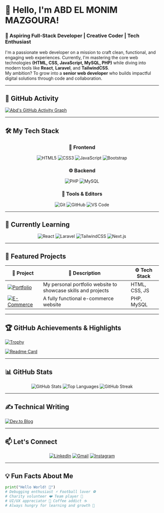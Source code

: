 # 👋 Hello, I'm ABD EL MONIM MAZGOURA! 

### 🌟 Aspiring Full-Stack Developer | Creative Coder | Tech Enthusiast

I'm a passionate web developer on a mission to craft clean, functional, and engaging web experiences. Currently, I'm mastering the core web technologies **(HTML, CSS, JavaScript, MySQL, PHP)** while diving into modern tools like **React**, **Laravel**, and **TailwindCSS**.  
My ambition? To grow into a **senior web developer** who builds impactful digital solutions through code and collaboration.

---

## 🚀 GitHub Activity

[![Abd's GitHub Activity Graph](https://github-readme-activity-graph.vercel.app/graph?username=abde777&theme=react-dark&hide_border=true&area=true)](https://github.com/abde777)

---

## 🛠️ My Tech Stack

<div align="center">

### 🎨 Frontend
![HTML5](https://img.shields.io/badge/html5-%23E34F26.svg?style=for-the-badge&logo=html5&logoColor=white)
![CSS3](https://img.shields.io/badge/css3-%231572B6.svg?style=for-the-badge&logo=css3&logoColor=white)
![JavaScript](https://img.shields.io/badge/javascript-%23323330.svg?style=for-the-badge&logo=javascript&logoColor=%23F7DF1E)
![Bootstrap](https://img.shields.io/badge/bootstrap-%23563D7C.svg?style=for-the-badge&logo=bootstrap&logoColor=white)

### ⚙️ Backend
![PHP](https://img.shields.io/badge/php-%23777BB4.svg?style=for-the-badge&logo=php&logoColor=white)
![MySQL](https://img.shields.io/badge/mysql-%2300f.svg?style=for-the-badge&logo=mysql&logoColor=white)

### 🔧 Tools & Editors
![Git](https://img.shields.io/badge/git-%23F05033.svg?style=for-the-badge&logo=git&logoColor=white)
![GitHub](https://img.shields.io/badge/github-%23121011.svg?style=for-the-badge&logo=github&logoColor=white)
![VS Code](https://img.shields.io/badge/VSCode-%23007ACC.svg?style=for-the-badge&logo=visual-studio-code&logoColor=white)

</div>

---

## 🌱 Currently Learning

<div align="center">

![React](https://img.shields.io/badge/react-%2320232a.svg?style=for-the-badge&logo=react&logoColor=%2361DAFB)
![Laravel](https://img.shields.io/badge/laravel-%23FF2D20.svg?style=for-the-badge&logo=laravel&logoColor=white)
![TailwindCSS](https://img.shields.io/badge/tailwindcss-%2338B2AC.svg?style=for-the-badge&logo=tailwind-css&logoColor=white)
![Next.js](https://img.shields.io/badge/Next.js-black?style=for-the-badge&logo=next.js&logoColor=white)

</div>

---

## 📂 Featured Projects

<div align="center">

| 🚀 Project | 📄 Description | ⚙️ Tech Stack |
|-----------|----------------|----------------|
| [![Portfolio](https://img.shields.io/badge/🌐_My_Portfolio-2962FF?style=for-the-badge)](https://abde777.github.io) | My personal portfolio website to showcase skills and projects | HTML, CSS, JS |
| [![E-Commerce](https://img.shields.io/badge/🛒_E--Commerce_App-FF6B6B?style=for-the-badge)](https://github.com/abde777) | A fully functional e-commerce website | PHP, MySQL |

</div>

---

## 🏆 GitHub Achievements & Highlights

[![Trophy](https://github-profile-trophy.vercel.app/?username=abde777&theme=onedark&row=2&column=4&margin-w=15)](https://github.com/ryo-ma/github-profile-trophy)

[![Readme Card](https://github-readme-stats.vercel.app/api/pin/?username=abde777&repo=MY-LINKTREE&theme=radical)](https://github.com/abde777/MY-LINKTREE)

---

## 📊 GitHub Stats

<div align="center">

![GitHub Stats](https://github-readme-stats.vercel.app/api?username=abde777&show_icons=true&theme=radical&hide_border=true)
![Top Languages](https://github-readme-stats.vercel.app/api/top-langs/?username=abde777&layout=compact&theme=radical&hide_border=true)
![GitHub Streak](https://streak-stats.demolab.com?user=abde777&theme=radical&hide_border=true)

</div>

---

## ✍️ Technical Writing

[![Dev.to Blog](https://img.shields.io/badge/Read_My_Articles-0A0A0A?style=for-the-badge&logo=dev.to&logoColor=white)](https://dev.to/abde777)

---

## 📫 Let's Connect

<div align="center">

[![LinkedIn](https://img.shields.io/badge/LinkedIn-%230077B5.svg?style=for-the-badge&logo=linkedin&logoColor=white)](https://www.linkedin.com/in/abd-el-monim-mazgoura-607b71277/)
[![Gmail](https://img.shields.io/badge/Gmail-D14836?style=for-the-badge&logo=gmail&logoColor=white)](mailto:mazgouraabdalmounim@gmail.com)
[![Instagram](https://img.shields.io/badge/Instagram-%23E4405F.svg?style=for-the-badge&logo=Instagram&logoColor=white)](https://www.instagram.com/techmo_x/)

</div>

---

## 💡 Fun Facts About Me

```python
print("Hello World! 👋")
# Debugging enthusiast ⚡ Football lover ⚽
# Charity volunteer ❤️ Team player 🤝
# UI/UX appreciator 🎨 Coffee addict ☕
# Always hungry for learning and growth 🚀
